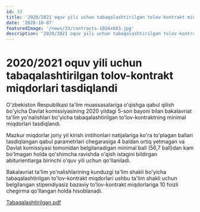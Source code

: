 ```yaml
---
id: 33
title: '2020/2021 oquv yili uchun tabaqalashtirilgan tolov-kontrakt miqdorlari tasdiqlandi'
date: '2020-10-07'
featuredImage: '/news/33/contracts-1024x683.jpg'
description: '2020/2021 oquv yili uchun tabaqalashtirilgan tolov-kontrakt miqdorlari tasdiqlandi'
---
```


# 2020/2021 oquv yili uchun tabaqalashtirilgan tolov-kontrakt miqdorlari tasdiqlandi

O'zbekiston Respublikasi ta'lim muassasalariga o'qishga qabul qilish bo'yicha Davlat komissiyasining 2020 yildagi 5-son bayoni bilan bakalavriat ta'lim yo'nalishlari bo'yicha tabaqalashtirilgan to'lov-kontraktning minimal miqdorlari tasdiqlandi.

Mazkur miqdorlar joriy yil kirish imtihonlari natijalariga ko'ra to'plagan ballari tasdiqlangan qabul parametrlari chegarasiga 4 baldan ortiq yetmagan va Davlat komissiyasi tomonidan belgilanadigan minimal ball (56,7 ball)dan kam bo'lmagan holda qo'shimcha ravishda o'qish istagini bildirgan abiturientlarga birinchi o'quv yili uchun qo'llaniladi.

Bakalavriat ta'lim yo'nalishlarining kunduzgi ta'lim shakli bo'yicha tabaqalashtirilgan to'lov-kontrakt miqdorlari ushbu ta'lim shakli uchun belgilangan stipendiyasiz bazaviy to'lov-kontrakt miqdorlariga 10 foizli chegirma qo'llangan holda hisoblanadi.

[Tabaqalashtirilgan.pdf](/news/33/Tabaqalashtirilgan.pdf)
